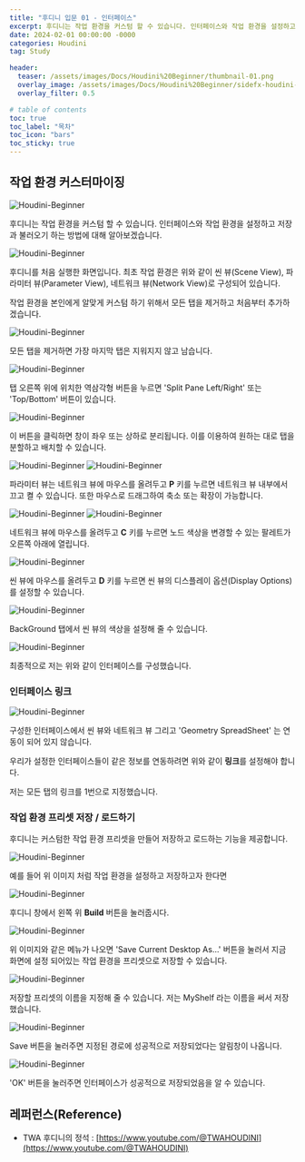 ```yaml
---
title: "후디니 입문 01 - 인터페이스"
excerpt: 후디니는 작업 환경을 커스텀 할 수 있습니다. 인터페이스와 작업 환경을 설정하고 저장과 불러오기 하는 방법에 대해 알아보겠습니다.
date: 2024-02-01 00:00:00 -0000
categories: Houdini
tag: Study

header:
  teaser: /assets/images/Docs/Houdini%20Beginner/thumbnail-01.png
  overlay_image: /assets/images/Docs/Houdini%20Beginner/sidefx-houdini-hd-logo-01.png
  overlay_filter: 0.5

# table of contents
toc: true
toc_label: "목차"
toc_icon: "bars"
toc_sticky: true
---
```

## 작업 환경 커스터마이징

![Houdini-Beginner](/assets/images/Docs/Houdini%20Beginner/sidefx-houdini-hd-logo.png)

후디니는 작업 환경을 커스텀 할 수 있습니다. 인터페이스와 작업 환경을 설정하고 저장과 불러오기 하는 방법에 대해 알아보겠습니다.

![Houdini-Beginner](/assets/images/Docs/Houdini%20Beginner/000.png)

후디니를 처음 실행한 화면입니다. 최초 작업 환경은 위와 같이 씬 뷰(Scene View), 파라미터 뷰(Parameter View), 네트워크 뷰(Network View)로 구성되어 있습니다.

작업 환경을 본인에게 알맞게 커스텀 하기 위해서 모든 탭을 제거하고 처음부터 추가하겠습니다.

![Houdini-Beginner](/assets/images/Docs/Houdini%20Beginner/003.gif)

모든 탭을 제거하면 가장 마지막 탭은 지워지지 않고 남습니다.

![Houdini-Beginner](/assets/images/Docs/Houdini%20Beginner/008.png)

탭 오른쪽 위에 위치한 역삼각형 버튼을 누르면 'Split Pane Left/Right' 또는 'Top/Bottom' 버튼이 있습니다.

![Houdini-Beginner](/assets/images/Docs/Houdini%20Beginner/002.gif)

이 버튼을 클릭하면 창이 좌우 또는 상하로 분리됩니다. 이를 이용하여 원하는 대로 탭을 분할하고 배치할 수 있습니다.

![Houdini-Beginner](/assets/images/Docs/Houdini%20Beginner/001.gif)
![Houdini-Beginner](/assets/images/Docs/Houdini%20Beginner/007.png)

파라미터 뷰는 네트워크 뷰에 마우스를 올려두고 **P** 키를 누르면 네트워크 뷰 내부에서 끄고 켤 수 있습니다.
또한 마우스로 드래그하여 축소 또는 확장이 가능합니다.

![Houdini-Beginner](/assets/images/Docs/Houdini%20Beginner/027.png)
![Houdini-Beginner](/assets/images/Docs/Houdini%20Beginner/028.png)
 
네트워크 뷰에 마우스를 올려두고 **C** 키를 누르면 노드 색상을 변경할 수 있는 팔레트가 오른쪽 아래에 열립니다.

![Houdini-Beginner](/assets/images/Docs/Houdini%20Beginner/009.png)

씬 뷰에 마우스를 올려두고 **D** 키를 누르면 씬 뷰의 디스플레이 옵션(Display Options)를 설정할 수 있습니다.

![Houdini-Beginner](/assets/images/Docs/Houdini%20Beginner/010.png)

BackGround 탭에서 씬 뷰의 색상을 설정해 줄 수 있습니다.

![Houdini-Beginner](/assets/images/Docs/Houdini%20Beginner/011.png)

최종적으로 저는 위와 같이 인터페이스를 구성했습니다.

### 인터페이스 링크

![Houdini-Beginner](/assets/images/Docs/Houdini%20Beginner/004.gif)

구성한 인터페이스에서 씬 뷰와 네트워크 뷰 그리고 'Geometry SpreadSheet' 는 연동이 되어 있지 않습니다.

우리가 설정한 인터페이스들이 같은 정보를 연동하려면 위와 같이 **링크**를 설정해야 합니다.

저는 모든 탭의 링크를 ${1}$번으로 지정했습니다.

### 작업 환경 프리셋 저장 / 로드하기
후디니는 커스텀한 작업 환경 프리셋을 만들어 저장하고 로드하는 기능을 제공합니다.

![Houdini-Beginner](/assets/images/Docs/Houdini%20Beginner/002.png)

예를 들어 위 이미지 처럼 작업 환경을 설정하고 저장하고자 한다면

![Houdini-Beginner](/assets/images/Docs/Houdini%20Beginner/006.png)

후디니 창에서 왼쪽 위 **Build** 버튼을 눌러줍시다. 

![Houdini-Beginner](/assets/images/Docs/Houdini%20Beginner/001.png)

위 이미지와 같은 메뉴가 나오면 'Save Current Desktop As...' 버튼을 눌러서 지금 화면에 설정 되어있는 작업 환경을 프리셋으로 저장할 수 있습니다.

![Houdini-Beginner](/assets/images/Docs/Houdini%20Beginner/003.png)

저장할 프리셋의 이름을 지정해 줄 수 있습니다. 저는 MyShelf 라는 이름을 써서 저장했습니다.

![Houdini-Beginner](/assets/images/Docs/Houdini%20Beginner/004.png)

Save 버튼을 눌러주면 지정된 경로에 성공적으로 저장되었다는 알림창이 나옵니다.

![Houdini-Beginner](/assets/images/Docs/Houdini%20Beginner/005.png)

'OK' 버튼을 눌러주면 인터페이스가 성공적으로 저장되었음을 알 수 있습니다.

## 레퍼런스(Reference)
- TWA 후디니의 정석 : [https://www.youtube.com/@TWAHOUDINI](https://www.youtube.com/@TWAHOUDINI)